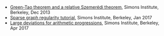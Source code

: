 * <a href="javascript:void(0);" target="_self" onclick="$('#simons-talk-dec2013').toggle('fast');">
  Green-Tao theorem and a relative Szemerédi theorem</a>, Simons Institute, Berkeley, Dec 2013
  <div id="simons-talk-dec2013" style="display:none">
  <p> <iframe width="560" height="315" src="//www.youtube.com/embed/vsFFjhYLVrM" allowfullscreen></iframe> </p>
  </div>
* <a href="javascript:void(0);" target="_self" onclick="$('#simons-talk-jan2017').toggle('fast');">
  Sparse graph regularity tutorial</a>, Simons Institute, Berkeley, Jan 2017
  <div id="simons-talk-jan2017" style="display:none">
  <p> <iframe width="560" height="315" src="//www.youtube.com/embed/ZXLtAj4eL0c" allowfullscreen></iframe> </p>
  </div>
* <a href="javascript:void(0);" target="_self" onclick="$('#simons-talk-apr2017').toggle('fast');">
  Large deviations for arithmetic progressions</a>, Simons Institute, Berkeley, Apr 2017
  <div id="simons-talk-apr2017" style="display:none">
  <p><iframe width="560" height="315" src="//www.youtube.com/embed/G9AJHUAz33o" allowfullscreen></iframe></p>
  </div>
